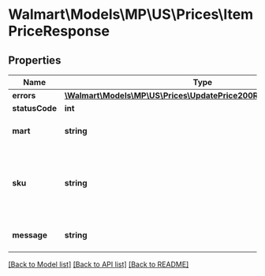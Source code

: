 # Walmart\Models\MP\US\Prices\ItemPriceResponse

## Properties

Name | Type | Description | Notes
------------ | ------------- | ------------- | -------------
**errors** | [**\Walmart\Models\MP\US\Prices\UpdatePrice200ResponseErrorsInner[]**](UpdatePrice200ResponseErrorsInner.md) |  | [optional]
**statusCode** | **int** |  | [optional]
**mart** | **string** | Marketplace name. Example: Walmart-US | [optional]
**sku** | **string** | An arbitrary alphanumeric unique ID, specified by the seller, which identifies each item. | [optional]
**message** | **string** | A message of acknowledgement for a price update | [optional]


[[Back to Model list]](./) [[Back to API list]](../../../../../README.md#supported-apis) [[Back to README]](../../../../../README.md)
